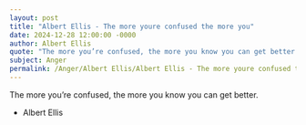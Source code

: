 ```yaml
---
layout: post
title: "Albert Ellis - The more youre confused the more you"
date: 2024-12-28 12:00:00 -0000
author: Albert Ellis
quote: "The more you’re confused, the more you know you can get better."
subject: Anger
permalink: /Anger/Albert Ellis/Albert Ellis - The more youre confused the more you
---
```


The more you’re confused, the more you know you can get better.

- Albert Ellis
